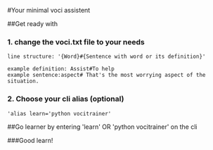 #Your minimal voci assistent


##Get ready with
### 1. change the voci.txt file to your needs

	line structure: '{Word}#{Sentence with word or its definition}'
	
	example definition: Assist#To help
	example sentence:aspect# That's the most worrying aspect of the situation.

### 2. Choose your cli alias (optional)

	'alias learn='python vocitrainer'
##Go learner
	by entering 'learn' OR 'python vocitrainer' on the cli 

###Good learn!



